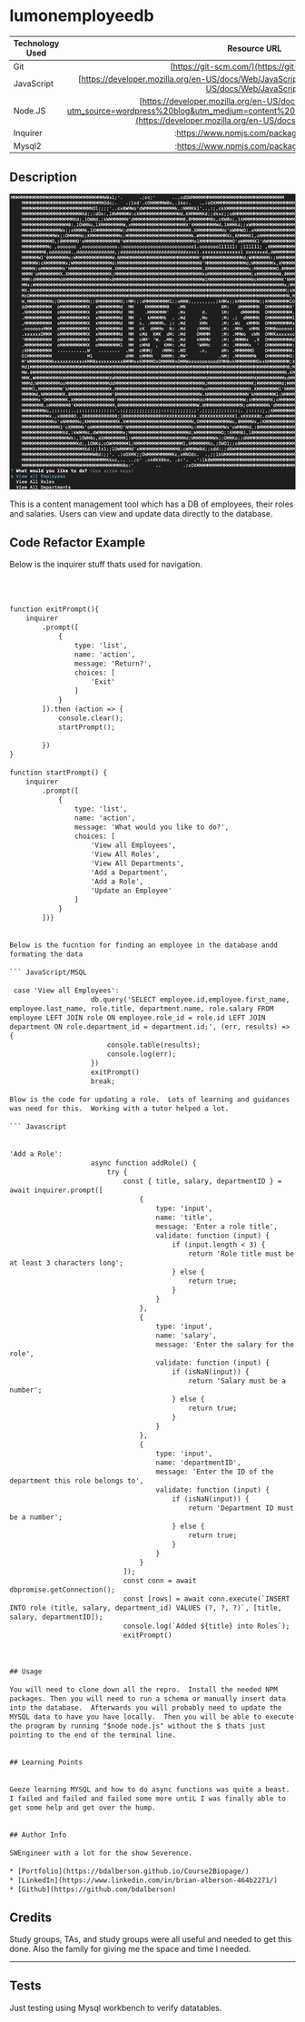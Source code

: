 # lumonemployeedb



| Technology Used         | Resource URL           | 
| ------------- |:-------------:| 
| Git | [https://git-scm.com/](https://git-scm.com/)     |    
| JavaScript | [https://developer.mozilla.org/en-US/docs/Web/JavaScript](https://developer.mozilla.org/en-US/docs/Web/JavaScript)     
| Node.JS| [https://developer.mozilla.org/en-US/docs/Glossary/Node.js?utm_source=wordpress%20blog&utm_medium=content%20link&utm_campaign=promote%20mdn](https://developer.mozilla.org/en-US/docs/Web/API/Fetch_API)    
| Inquirer |:https://www.npmjs.com/package/inquirer:| 
| Mysql2 |:https://www.npmjs.com/package/mysql2:| 


## Description 
![plot](./assets/Screen%20Shot%202023-04-30%20at%207.50.10%20PM.png)

This is a content management tool which has a DB of employees, their roles and salaries.  Users can view and update data directly to the database. 



## Code Refactor Example


Below is the inquirer stuff thats used for navigation.  

```inquirer



function exitPrompt(){
    inquirer
        .prompt([
            {
                type: 'list',
                name: 'action',
                message: 'Return?',
                choices: [
                    'Exit'
                ]
            }
        ]).then (action => {
            console.clear();
            startPrompt();

        })
}

function startPrompt() {
    inquirer
        .prompt([
            {
                type: 'list',
                name: 'action',
                message: 'What would you like to do?',
                choices: [
                    'View all Employees',
                    'View All Roles',
                    'View All Departments',
                    'Add a Department',
                    'Add a Role',
                    'Update an Employee'
                ]
            }
        ])}


Below is the fucntion for finding an employee in the database andd formating the data

``` JavaScript/MSQL

 case 'View all Employees':
                    db.query('SELECT employee.id,employee.first_name, employee.last_name, role.title, department.name, role.salary FROM employee LEFT JOIN role ON employee.role_id = role.id LEFT JOIN department ON role.department_id = department.id;', (err, results) => {
                        console.table(results);
                        console.log(err);
                    })
                    exitPrompt()
                    break;

Blow is the code for updating a role.  Lots of learning and guidances was need for this.  Working with a tutor helped a lot. 

``` Javascript


'Add a Role':
                    async function addRole() {
                        try {
                            const { title, salary, departmentID } = await inquirer.prompt([
                                {
                                    type: 'input',
                                    name: 'title',
                                    message: 'Enter a role title',
                                    validate: function (input) {
                                        if (input.length < 3) {
                                            return 'Role title must be at least 3 characters long';
                                        } else {
                                            return true;
                                        }
                                    }
                                },
                                {
                                    type: 'input',
                                    name: 'salary',
                                    message: 'Enter the salary for the role',
                                    validate: function (input) {
                                        if (isNaN(input)) {
                                            return 'Salary must be a number';
                                        } else {
                                            return true;
                                        }
                                    }
                                },
                                {
                                    type: 'input',
                                    name: 'departmentID',
                                    message: 'Enter the ID of the department this role belongs to',
                                    validate: function (input) {
                                        if (isNaN(input)) {
                                            return 'Department ID must be a number';
                                        } else {
                                            return true;
                                        }
                                    }
                                }
                            ]);
                            const conn = await dbpromise.getConnection();
                            const [rows] = await conn.execute(`INSERT INTO role (title, salary, department_id) VALUES (?, ?, ?)`, [title, salary, departmentID]);
                            console.log(`Added ${title} into Roles`);
                            exitPrompt()



## Usage 

You will need to clone down all the repro.  Install the needed NPM packages. Then you will need to run a schema or manually insert data into the database.  Afterwards you will probably need to update the MYSQL data to have you have locally.  Then you will be able to execute the program by running "$node node.js" without the $ thats just pointing to the end of the terminal line.


## Learning Points 


Geeze learning MYSQL and how to do async functions was quite a beast. I failed and failed and failed some more untiL I was finally able to get some help and get over the hump.    


## Author Info

SWEngineer with a lot for the show Severence. 

* [Portfolio](https://bdalberson.github.io/Course2Biopage/)
* [LinkedIn](https://www.linkedin.com/in/brian-alberson-464b2271/)
* [Github](https://github.com/bdalberson)
```

## Credits

Study groups, TAs, and study groups were all useful and needed to get this done.  Also the family for giving me the space and time I needed.   

---

## Tests
Just testing using Mysql workbench to verify datatables.   
